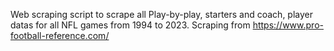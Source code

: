 Web scraping script to scrape all Play-by-play, starters and coach, player datas for all NFL games from 1994 to 2023.
Scraping from https://www.pro-football-reference.com/
